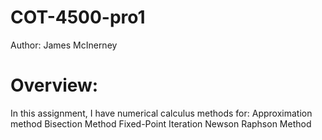 # COT-4500-pro1
Author: James McInerney
# Overview:
In this assignment, I have numerical calculus methods for:
Approximation method
Bisection Method
Fixed-Point Iteration
Newson Raphson Method
